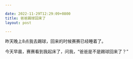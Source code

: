 ```yaml
---

date: 2022-11-29T12:29:09+0800
title: 爸爸踢球回来了
layout: post

---
```


昨天晚上8点我去踢球，回来的时候赛赛已经睡着了。

今天早晨，赛赛看到我起床了，问我，“爸爸是不是踢球回来了？”
